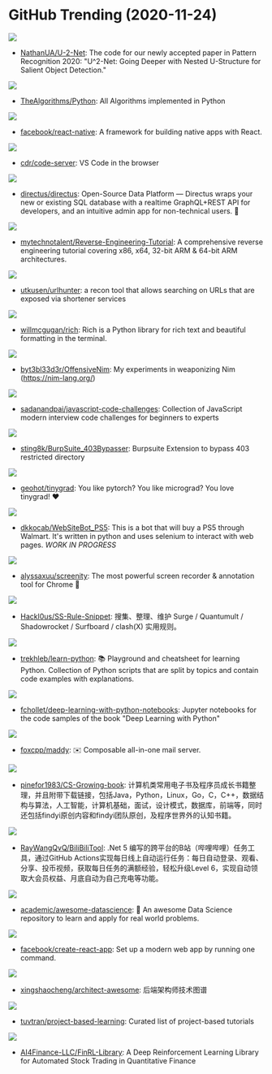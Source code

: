 # GitHub Trending (2020-11-24)

![](https://img.shields.io/badge/Python-New%20333-green?style=flat-square&logo=appveyor)
- [NathanUA/U-2-Net](https://github.com/NathanUA/U-2-Net): The code for our newly accepted paper in Pattern Recognition 2020: "U^2-Net: Going Deeper with Nested U-Structure for Salient Object Detection."

![](https://img.shields.io/badge/Python-New%20340-green?style=flat-square&logo=appveyor)
- [TheAlgorithms/Python](https://github.com/TheAlgorithms/Python): All Algorithms implemented in Python

![](https://img.shields.io/badge/JavaScript-New%2045-green?style=flat-square&logo=appveyor)
- [facebook/react-native](https://github.com/facebook/react-native): A framework for building native apps with React.

![](https://img.shields.io/badge/TypeScript-New%20207-green?style=flat-square&logo=appveyor)
- [cdr/code-server](https://github.com/cdr/code-server): VS Code in the browser

![](https://img.shields.io/badge/Vue-New%20238-green?style=flat-square&logo=appveyor)
- [directus/directus](https://github.com/directus/directus): Open-Source Data Platform — Directus wraps your new or existing SQL database with a realtime GraphQL+REST API for developers, and an intuitive admin app for non-technical users. 🐰

![](https://img.shields.io/badge/C%2B%2B-New%20208-green?style=flat-square&logo=appveyor)
- [mytechnotalent/Reverse-Engineering-Tutorial](https://github.com/mytechnotalent/Reverse-Engineering-Tutorial): A comprehensive reverse engineering tutorial covering x86, x64, 32-bit ARM & 64-bit ARM architectures.

![](https://img.shields.io/badge/Go-New%2086-green?style=flat-square&logo=appveyor)
- [utkusen/urlhunter](https://github.com/utkusen/urlhunter): a recon tool that allows searching on URLs that are exposed via shortener services

![](https://img.shields.io/badge/Python-New%20168-green?style=flat-square&logo=appveyor)
- [willmcgugan/rich](https://github.com/willmcgugan/rich): Rich is a Python library for rich text and beautiful formatting in the terminal.

![](https://img.shields.io/badge/Nim-New%20114-green?style=flat-square&logo=appveyor)
- [byt3bl33d3r/OffensiveNim](https://github.com/byt3bl33d3r/OffensiveNim): My experiments in weaponizing Nim (https://nim-lang.org/)

![](https://img.shields.io/badge/none-New%20160-green?style=flat-square&logo=appveyor)
- [sadanandpai/javascript-code-challenges](https://github.com/sadanandpai/javascript-code-challenges): Collection of JavaScript modern interview code challenges for beginners to experts

![](https://img.shields.io/badge/Python-New%2065-green?style=flat-square&logo=appveyor)
- [sting8k/BurpSuite_403Bypasser](https://github.com/sting8k/BurpSuite_403Bypasser): Burpsuite Extension to bypass 403 restricted directory

![](https://img.shields.io/badge/Python-New%20113-green?style=flat-square&logo=appveyor)
- [geohot/tinygrad](https://github.com/geohot/tinygrad): You like pytorch? You like micrograd? You love tinygrad! ❤️

![](https://img.shields.io/badge/Python-New%2028-green?style=flat-square&logo=appveyor)
- [dkkocab/WebSiteBot_PS5](https://github.com/dkkocab/WebSiteBot_PS5): This is a bot that will buy a PS5 through Walmart. It's written in python and uses selenium to interact with web pages. *WORK IN PROGRESS*

![](https://img.shields.io/badge/JavaScript-New%20579-green?style=flat-square&logo=appveyor)
- [alyssaxuu/screenity](https://github.com/alyssaxuu/screenity): The most powerful screen recorder & annotation tool for Chrome 🎥

![](https://img.shields.io/badge/none-New%2028-green?style=flat-square&logo=appveyor)
- [Hackl0us/SS-Rule-Snippet](https://github.com/Hackl0us/SS-Rule-Snippet): 搜集、整理、维护 Surge / Quantumult / Shadowrocket / Surfboard / clash(X) 实用规则。

![](https://img.shields.io/badge/Python-New%20241-green?style=flat-square&logo=appveyor)
- [trekhleb/learn-python](https://github.com/trekhleb/learn-python): 📚 Playground and cheatsheet for learning Python. Collection of Python scripts that are split by topics and contain code examples with explanations.

![](https://img.shields.io/badge/Jupyter%20Notebook-New%20118-green?style=flat-square&logo=appveyor)
- [fchollet/deep-learning-with-python-notebooks](https://github.com/fchollet/deep-learning-with-python-notebooks): Jupyter notebooks for the code samples of the book "Deep Learning with Python"

![](https://img.shields.io/badge/Go-New%20208-green?style=flat-square&logo=appveyor)
- [foxcpp/maddy](https://github.com/foxcpp/maddy): ✉️ Composable all-in-one mail server.

![](https://img.shields.io/badge/none-New%20102-green?style=flat-square&logo=appveyor)
- [pinefor1983/CS-Growing-book](https://github.com/pinefor1983/CS-Growing-book): 计算机类常用电子书及程序员成长书籍整理，并且附带下载链接，包括Java，Python，Linux，Go，C，C++，数据结构与算法，人工智能，计算机基础，面试，设计模式，数据库，前端等，同时还包括findyi原创内容和findyi团队原创，及程序世界外的认知书籍。

![](https://img.shields.io/badge/C%23-New%2071-green?style=flat-square&logo=appveyor)
- [RayWangQvQ/BiliBiliTool](https://github.com/RayWangQvQ/BiliBiliTool): .Net 5 编写的跨平台的B站（哔哩哔哩）任务工具，通过GitHub Actions实现每日线上自动运行任务：每日自动登录、观看、分享、投币视频，获取每日任务的满额经验，轻松升级Level 6，实现自动领取大会员权益、月底自动为自己充电等功能。

![](https://img.shields.io/badge/none-New%2023-green?style=flat-square&logo=appveyor)
- [academic/awesome-datascience](https://github.com/academic/awesome-datascience): 📝 An awesome Data Science repository to learn and apply for real world problems.

![](https://img.shields.io/badge/JavaScript-New%2045-green?style=flat-square&logo=appveyor)
- [facebook/create-react-app](https://github.com/facebook/create-react-app): Set up a modern web app by running one command.

![](https://img.shields.io/badge/none-New%20175-green?style=flat-square&logo=appveyor)
- [xingshaocheng/architect-awesome](https://github.com/xingshaocheng/architect-awesome): 后端架构师技术图谱

![](https://img.shields.io/badge/none-New%20233-green?style=flat-square&logo=appveyor)
- [tuvtran/project-based-learning](https://github.com/tuvtran/project-based-learning): Curated list of project-based tutorials

![](https://img.shields.io/badge/Jupyter%20Notebook-New%2032-green?style=flat-square&logo=appveyor)
- [AI4Finance-LLC/FinRL-Library](https://github.com/AI4Finance-LLC/FinRL-Library): A Deep Reinforcement Learning Library for Automated Stock Trading in Quantitative Finance

